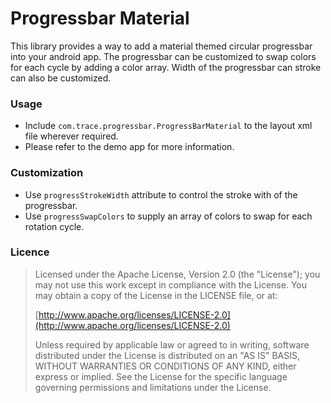 # Progressbar Material

This library provides a way to add a material themed circular progressbar into your android app. The progressbar can be customized to swap colors for each cycle by adding a color array. Width of the progressbar can stroke can also be customized.

### Usage 

* Include `com.trace.progressbar.ProgressBarMaterial` to the layout xml file wherever required.
* Please refer to the demo app for more information.

### Customization

* Use `progressStrokeWidth` attribute to control the stroke with of the progressbar.
* Use `progressSwapColors` to supply an array of colors to swap for each rotation cycle.

### Licence

> Licensed under the Apache License, Version 2.0 (the "License");
> you may not use this work except in compliance with the License.
> You may obtain a copy of the License in the LICENSE file, or at:
>
>  [http://www.apache.org/licenses/LICENSE-2.0](http://www.apache.org/licenses/LICENSE-2.0)
>
> Unless required by applicable law or agreed to in writing, software
> distributed under the License is distributed on an "AS IS" BASIS,
> WITHOUT WARRANTIES OR CONDITIONS OF ANY KIND, either express or implied.
> See the License for the specific language governing permissions and
> limitations under the License.
